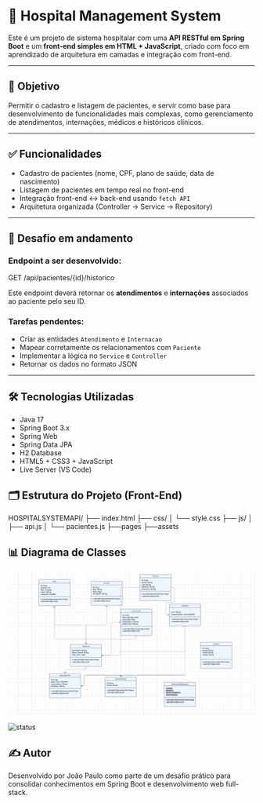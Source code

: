 # 🏥 Hospital Management System

Este é um projeto de sistema hospitalar com uma **API RESTful em Spring Boot** e um **front-end simples em HTML + JavaScript**, criado com foco em aprendizado de arquitetura em camadas e integração com front-end.

---

## 🎯 Objetivo

Permitir o cadastro e listagem de pacientes, e servir como base para desenvolvimento de funcionalidades mais complexas, como gerenciamento de atendimentos, internações, médicos e históricos clínicos.

---

## ✅ Funcionalidades

- Cadastro de pacientes (nome, CPF, plano de saúde, data de nascimento)
- Listagem de pacientes em tempo real no front-end
- Integração front-end ↔️ back-end usando `fetch API`
- Arquitetura organizada (Controller → Service → Repository)

---

## 🚧 Desafio em andamento

### Endpoint a ser desenvolvido:

GET /api/pacientes/{id}/historico

Este endpoint deverá retornar os **atendimentos** e **internações** associados ao paciente pelo seu ID.

### Tarefas pendentes:

- Criar as entidades `Atendimento` e `Internacao`
- Mapear corretamente os relacionamentos com `Paciente`
- Implementar a lógica no `Service` e `Controller`
- Retornar os dados no formato JSON

---

## 🛠️ Tecnologias Utilizadas

- Java 17
- Spring Boot 3.x
- Spring Web
- Spring Data JPA
- H2 Database
- HTML5 + CSS3 + JavaScript
- Live Server (VS Code)

## 🗂️ Estrutura do Projeto (Front-End)

 HOSPITALSYSTEMAPI/
├── index.html
├── css/
│ └── style.css
├── js/
│ ├── api.js
│ └── pacientes.js
├──pages
├──assets

## 📊 Diagrama de Classes
![Diagrama de Classes](docs/diagrama-classes.PNG)

![status](https://img.shields.io/badge/status-em%20desenvolvimento-yellow)

## ✍️ Autor
Desenvolvido por João Paulo como parte de um desafio prático para consolidar conhecimentos em Spring Boot e desenvolvimento web full-stack.

